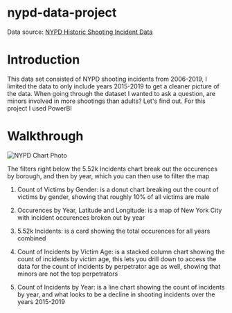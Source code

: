 # nypd-data-project
Data source: [NYPD Historic Shooting Incident Data](https://data.cityofnewyork.us/Public-Safety/NYPD-Shooting-Incident-Data-Historic-/833y-fsy8)

# Introduction
This data set consisted of NYPD shooting incidents from 2006-2019, I limited the data to only include years 2015-2019 to get a cleaner picture of the data.
When going through the dataset I wanted to ask a question, are minors involved in more shootings than adults? Let's find out. For this project I used PowerBI
# Walkthrough

![NYPD Chart Photo](https://user-images.githubusercontent.com/77690931/110264811-c48bc300-7f7f-11eb-8d79-647e86a2bf87.png)


The filters right below the 5.52k Incidents chart break out the occurences by borough, and then by year, which you can then use to filter the map

 1. Count of Victims by Gender: is a donut chart breaking out the count of victims by gender, showing that roughly 10% of all victims are male

 2. Occurences by Year, Latitude and Longitude: is a map of New York City with incident occurences broken out by year

 3. 5.52k Incidents: is a card showing the total occurences for all years combined

 5. Count of Incidents by Victim Age: is a stacked column chart showing the count of incidents by victim age, this lets you drill down to access the data for the count of      incidents by perpetrator age as well, showing that minors are not the top perpetrators

 7. Count of Incidents by Year: is a line chart showing the count of incidents by year, and what looks to be a decline in shooting incidents over the years 2015-2019
